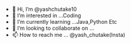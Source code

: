 - 👋 Hi, I’m @yashchutake10
- 👀 I’m interested in ...Coding
- 🌱 I’m currently learning ...Java,Python Etc
- 💞️ I’m looking to collaborate on ...
- 📫 How to reach me ... @yash_chutake(Insta)

<!---
yashchutake10/yashchutake10 is a ✨ special ✨ repository because its `README.md` (this file) appears on your GitHub profile.
You can click the Preview link to take a look at your changes.
--->
